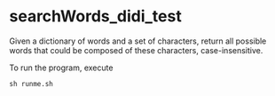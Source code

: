 # searchWords_didi_test

Given a dictionary of words and a set of characters, return all possible words that could be composed of these characters, case-insensitive.

To run the program, execute

`sh runme.sh`

